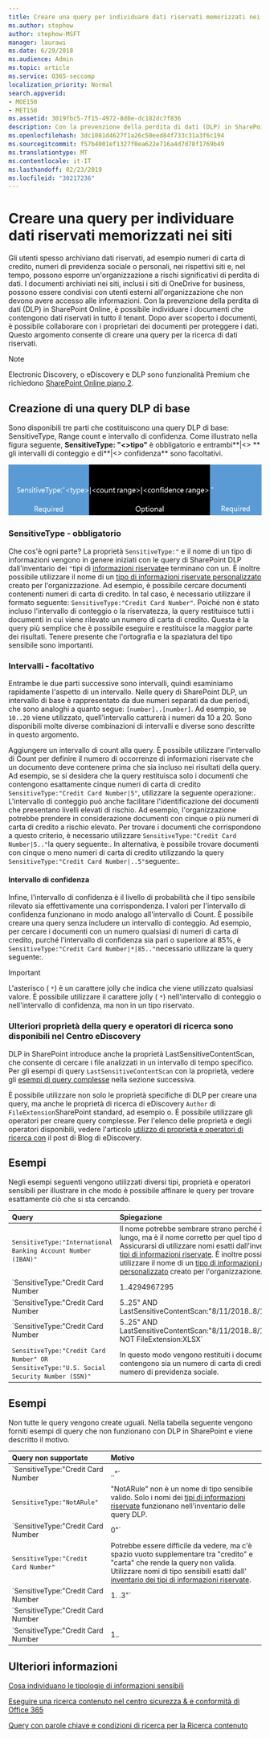 ```yaml
---
title: Creare una query per individuare dati riservati memorizzati nei siti
ms.author: stephow
author: stephow-MSFT
manager: laurawi
ms.date: 6/29/2018
ms.audience: Admin
ms.topic: article
ms.service: O365-seccomp
localization_priority: Normal
search.appverid:
- MOE150
- MET150
ms.assetid: 3019fbc5-7f15-4972-8d0e-dc182dc7f836
description: Con la prevenzione della perdita di dati (DLP) in SharePoint Online, è possibile individuare i documenti che contengono dati riservati in tutto il tenant. Dopo aver scoperto i documenti, è possibile collaborare con i proprietari dei documenti per proteggere i dati. Questo argomento consente di creare una query per la ricerca di dati riservati.
ms.openlocfilehash: 3dc1081d4627f1a26c50eed84f733c31a3f6c194
ms.sourcegitcommit: f57b4001ef1327f0ea622e716a4d7d78f1769b49
ms.translationtype: MT
ms.contentlocale: it-IT
ms.lasthandoff: 02/23/2019
ms.locfileid: "30217236"
---
```

# <a name="form-a-query-to-find-sensitive-data-stored-on-sites"></a>Creare una query per individuare dati riservati memorizzati nei siti

Gli utenti spesso archiviano dati riservati, ad esempio numeri di carta di credito, numeri di previdenza sociale o personali, nei rispettivi siti e, nel tempo, possono esporre un'organizzazione a rischi significativi di perdita di dati. I documenti archiviati nei siti, inclusi i siti di OneDrive for business, possono essere condivisi con utenti esterni all'organizzazione che non devono avere accesso alle informazioni. Con la prevenzione della perdita di dati (DLP) in SharePoint Online, è possibile individuare i documenti che contengono dati riservati in tutto il tenant. Dopo aver scoperto i documenti, è possibile collaborare con i proprietari dei documenti per proteggere i dati. Questo argomento consente di creare una query per la ricerca di dati riservati.
  
> [!NOTE]
> Electronic Discovery, o eDiscovery e DLP sono funzionalità Premium che richiedono [SharePoint Online piano 2](https://go.microsoft.com/fwlink/?LinkId=510080). 
  
## <a name="forming-a-basic-dlp-query"></a>Creazione di una query DLP di base

Sono disponibili tre parti che costituiscono una query DLP di base: SensitiveType, Range count e intervallo di confidenza. Come illustrato nella figura seguente, **SensitiveType: "\<\>tipo"** è obbligatorio e entrambi**|\<\> ** gli intervalli di conteggio e di**|\<\> confidenza** sono facoltativi. 
  
![Query di esempio divisa in necessaria e facoltativa](media/DLP-query-example-text.png)
  
### <a name="sensitive-type---required"></a>SensitiveType - obbligatorio

Che cos'è ogni parte? La proprietà `SensitiveType:"` e il nome di un tipo di informazioni vengono in genere iniziati con le query di SharePoint DLP dall'inventario dei `"`tipi di [informazioni riservate](https://go.microsoft.com/fwlink/?LinkID=509999)e terminano con un. È inoltre possibile utilizzare il nome di un [tipo di informazioni riservate personalizzato](create-a-custom-sensitive-information-type.md) creato per l'organizzazione. Ad esempio, è possibile cercare documenti contenenti numeri di carta di credito. In tal caso, è necessario utilizzare il formato seguente: `SensitiveType:"Credit Card Number"`. Poiché non è stato incluso l'intervallo di conteggio o la riservatezza, la query restituisce tutti i documenti in cui viene rilevato un numero di carta di credito. Questa è la query più semplice che è possibile eseguire e restituisce la maggior parte dei risultati. Tenere presente che l'ortografia e la spaziatura del tipo sensibile sono importanti. 
  
### <a name="ranges---optional"></a>Intervalli - facoltativo

Entrambe le due parti successive sono intervalli, quindi esaminiamo rapidamente l'aspetto di un intervallo. Nelle query di SharePoint DLP, un intervallo di base è rappresentato da due numeri separati da due periodi, che sono analoghi a quanto segue: `[number]..[number]`. Ad esempio, se `10..20` viene utilizzato, quell'intervallo catturerà i numeri da 10 a 20. Sono disponibili molte diverse combinazioni di intervalli e diverse sono descritte in questo argomento. 
  
Aggiungere un intervallo di count alla query. È possibile utilizzare l'intervallo di Count per definire il numero di occorrenze di informazioni riservate che un documento deve contenere prima che sia incluso nei risultati della query. Ad esempio, se si desidera che la query restituisca solo i documenti che contengono esattamente cinque numeri di carta di credito `SensitiveType:"Credit Card Number|5"`, utilizzare la seguente operazione:. L'intervallo di conteggio può anche facilitare l'identificazione dei documenti che presentano livelli elevati di rischio. Ad esempio, l'organizzazione potrebbe prendere in considerazione documenti con cinque o più numeri di carta di credito a rischio elevato. Per trovare i documenti che corrispondono a questo criterio, è necessario utilizzare `SensitiveType:"Credit Card Number|5.."`la query seguente:. In alternativa, è possibile trovare documenti con cinque o meno numeri di carta di credito utilizzando la query `SensitiveType:"Credit Card Number|..5"`seguente:. 
  
#### <a name="confidence-range"></a>Intervallo di confidenza

Infine, l'intervallo di confidenza è il livello di probabilità che il tipo sensibile rilevato sia effettivamente una corrispondenza. I valori per l'intervallo di confidenza funzionano in modo analogo all'intervallo di Count. È possibile creare una query senza includere un intervallo di conteggio. Ad esempio, per cercare i documenti con un numero qualsiasi di numeri di carta di credito, purché l'intervallo di confidenza sia pari o superiore al 85%, è `SensitiveType:"Credit Card Number|*|85.."`necessario utilizzare la query seguente:. 
  
> [!IMPORTANT]
> L'asterisco ( `*`) è un carattere jolly che indica che viene utilizzato qualsiasi valore. È possibile utilizzare il carattere jolly ( `*`) nell'intervallo di conteggio o nell'intervallo di confidenza, ma non in un tipo riservato. 
  
### <a name="additional-query-properties-and-search-operators-available-in-the-ediscovery-center"></a>Ulteriori proprietà della query e operatori di ricerca sono disponibili nel Centro eDiscovery

DLP in SharePoint introduce anche la proprietà LastSensitiveContentScan, che consente di cercare i file analizzati in un intervallo di tempo specifico. Per gli esempi di query `LastSensitiveContentScan` con la proprietà, vedere gli [esempi di query complesse](form-a-query-to-find-sensitive-data-stored-on-sites.md#BKMK_ExamplesOfComplexQueries) nella sezione successiva. 
  
È possibile utilizzare non solo le proprietà specifiche di DLP per creare una query, ma anche le proprietà di ricerca di eDiscovery `Author` di `FileExtension`SharePoint standard, ad esempio o. È possibile utilizzare gli operatori per creare query complesse. Per l'elenco delle proprietà e degli operatori disponibili, vedere l'articolo [utilizzo di proprietà e operatori di ricerca con](https://go.microsoft.com/fwlink/?LinkId=510093) il post di Blog di eDiscovery. 
  
## <a name="examples-of-complex-queries"></a>Esempi

Negli esempi seguenti vengono utilizzati diversi tipi, proprietà e operatori sensibili per illustrare in che modo è possibile affinare le query per trovare esattamente ciò che si sta cercando.
  
|**Query**|**Spiegazione**|
|:-----|:-----|
| `SensitiveType:"International Banking Account Number (IBAN)"` <br/> |Il nome potrebbe sembrare strano perché è così lungo, ma è il nome corretto per quel tipo di sensibili. Assicurarsi di utilizzare nomi esatti dall'inventario dei [tipi di informazioni riservate](https://go.microsoft.com/fwlink/?LinkID=509999). È inoltre possibile utilizzare il nome di un [tipo di informazioni riservate personalizzato](create-a-custom-sensitive-information-type.md) creato per l'organizzazione.<br/> |
| `SensitiveType:"Credit Card Number|1..4294967295|1..100"` <br/> |In questo modo vengono restituiti documenti con almeno una corrispondenza al tipo sensibile "numero di carta di credito". I valori per ogni intervallo sono i rispettivi valori minimo e massimo. Un modo più semplice per scrivere questa query è `SensitiveType:"Credit Card Number"`, ma qual è il divertimento in questo?<br/> |
| `SensitiveType:"Credit Card Number| 5..25" AND LastSensitiveContentScan:"8/11/2018..8/13/2018"` <br/> |Restituisce documenti con 5-25 numeri di carta di credito che sono stati analizzati dall'11 agosto 2018 al 13 agosto 2018.  <br/> |
| `SensitiveType:"Credit Card Number| 5..25" AND LastSensitiveContentScan:"8/11/2018..8/13/2018" NOT FileExtension:XLSX` <br/> |Restituisce documenti con 5-25 numeri di carta di credito che sono stati analizzati dall'11 agosto 2018 al 13 agosto 2018. I file con estensione XLSX non sono inclusi nei risultati della query.  `FileExtension` è una delle numerose proprietà che è possibile includere in una query. Per ulteriori informazioni, vedere [utilizzo di proprietà e operatori di ricerca con eDiscovery](https://go.microsoft.com/fwlink/?LinkId=510093).<br/> |
| `SensitiveType:"Credit Card Number" OR SensitiveType:"U.S. Social Security Number (SSN)"` <br/> |In questo modo vengono restituiti i documenti che contengono sia un numero di carta di credito che un numero di previdenza sociale.  <br/> |
   
## <a name="examples-of-queries-to-avoid"></a>Esempi

Non tutte le query vengono create uguali. Nella tabella seguente vengono forniti esempi di query che non funzionano con DLP in SharePoint e viene descritto il motivo.
  
|**Query non supportate**|**Motivo**|
|:-----|:-----|
| `SensitiveType:"Credit Card Number|.."` <br/> |Aggiungere almeno un numero.  <br/> |
| `SensitiveType:"NotARule"` <br/> |"NotARule" non è un nome di tipo sensibile valido. Solo i nomi dei [tipi di informazioni riservate](https://go.microsoft.com/fwlink/?LinkID=509999) funzionano nell'inventario delle query DLP.<br/> |
| `SensitiveType:"Credit Card Number|0"` <br/> |Zero non è valido come valore minimo o valore massimo di un intervallo.  <br/> |
| `SensitiveType:"Credit Card Number"` <br/> |Potrebbe essere difficile da vedere, ma c'è spazio vuoto supplementare tra "credito" e "carta" che rende la query non valida. Utilizzare nomi di tipo sensibili esatti dall' [inventario dei tipi di informazioni riservate](https://go.microsoft.com/fwlink/?LinkID=509999).<br/> |
| `SensitiveType:"Credit Card Number|1. .3"` <br/> |La parte di due periodi non deve essere separata da uno spazio.  <br/> |
| `SensitiveType:"Credit Card Number| |1..|80.."` <br/> |Sono presenti troppi delimitatori di pipe (|). Seguire questo formato invece:`SensitiveType: "Credit Card Number|1..|80.."` <br/> |
| `SensitiveType:"Credit Card Number|1..|80..101"` <br/> |Poiché i valori di sicurezza rappresentano una percentuale, non possono superare 100. Scegliere un numero compreso tra 1 e 100.  <br/> |
   
## <a name="for-more-information"></a>Ulteriori informazioni

[Cosa individuano le tipologie di informazioni sensibili](what-the-sensitive-information-types-look-for.md)
  
[Eseguire una ricerca contenuto nel centro sicurezza &amp; e conformità di Office 365](run-a-content-search-in-the-security-and-compliance-center.md)
  
[Query con parole chiave e condizioni di ricerca per la Ricerca contenuto](keyword-queries-and-search-conditions.md)
  

